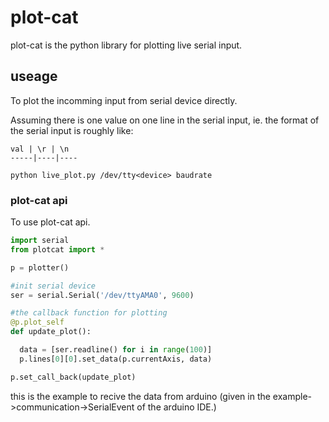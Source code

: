 # plot-cat
plot-cat is the python library for plotting live serial input.


## useage

To plot the incomming input from serial device directly.

Assuming there is one value on one line in the serial input, ie. the format of the serial input is roughly like:

    val | \r | \n 
    -----|----|----

    python live_plot.py /dev/tty<device> baudrate

### plot-cat api


To use plot-cat api.

```python 
import serial
from plotcat import *

p = plotter()

#init serial device
ser = serial.Serial('/dev/ttyAMA0', 9600)

#the callback function for plotting
@p.plot_self
def update_plot():

  data = [ser.readline() for i in range(100)]
  p.lines[0][0].set_data(p.currentAxis, data)

p.set_call_back(update_plot)

```

this is the example to recive the data from arduino (given in the example->communication->SerialEvent of the arduino IDE.)
